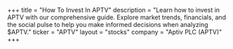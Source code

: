 +++
title = "How To Invest In APTV"
description = "Learn how to invest in APTV with our comprehensive guide. Explore market trends, financials, and the social pulse to help you make informed decisions when analyzing $APTV."
ticker = "APTV"
layout = "stocks"
company = "Aptiv PLC (APTV)"
+++

